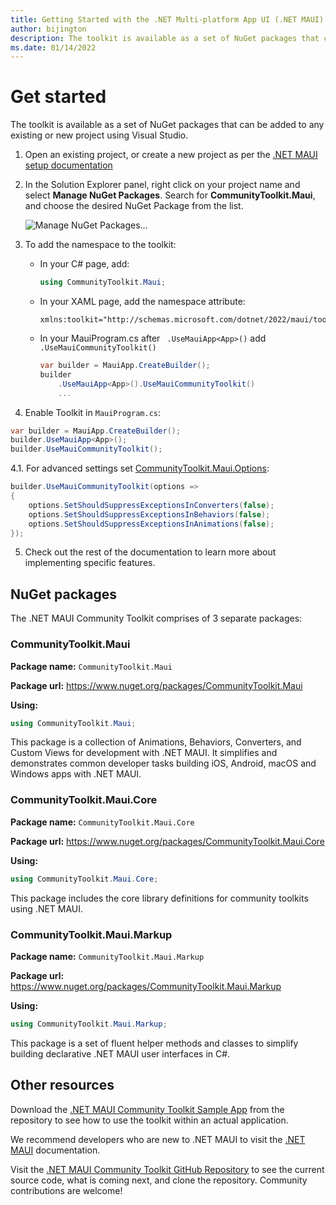 ```yaml
---
title: Getting Started with the .NET Multi-platform App UI (.NET MAUI) Community Toolkit
author: bijington
description: The toolkit is available as a set of NuGet packages that can be added to any existing or new .NET MAUI project.
ms.date: 01/14/2022
---
```


# Get started

The toolkit is available as a set of NuGet packages that can be added to any existing or new project using Visual Studio.

1. Open an existing project, or create a new project as per the [.NET MAUI setup documentation](/dotnet/maui/get-started/first-app)

2. In the Solution Explorer panel, right click on your project name and select **Manage NuGet Packages**. Search for **CommunityToolkit.Maui**, and choose the desired NuGet Package from the list.

    ![Manage NuGet Packages...](images/get-started/manage-nuget.png "Right click on the solution and select 'Manage NuGet Packages...'")

3. To add the namespace to the toolkit:

    * In your C# page, add:

        ```c#
        using CommunityToolkit.Maui;
        ```

    * In your XAML page, add the namespace attribute:

        ```xaml
        xmlns:toolkit="http://schemas.microsoft.com/dotnet/2022/maui/toolkit"
        ```
    * In your MauiProgram.cs after `` .UseMauiApp<App>()`` add ``.UseMauiCommunityToolkit()`` 
        ```cs
        var builder = MauiApp.CreateBuilder();
		builder
			.UseMauiApp<App>().UseMauiCommunityToolkit()
            ...
        ```

4. Enable Toolkit in `MauiProgram.cs`:

```csharp
var builder = MauiApp.CreateBuilder();
builder.UseMauiApp<App>();
builder.UseMauiCommunityToolkit();
```

4.1. For advanced settings set [CommunityToolkit.Maui.Options](./options.md):

```csharp
builder.UseMauiCommunityToolkit(options =>
{
    options.SetShouldSuppressExceptionsInConverters(false);
    options.SetShouldSuppressExceptionsInBehaviors(false);
    options.SetShouldSuppressExceptionsInAnimations(false);
});
```

5. Check out the rest of the documentation to learn more about implementing specific features.

## NuGet packages

The .NET MAUI Community Toolkit comprises of 3 separate packages:

### CommunityToolkit.Maui

**Package name:** `CommunityToolkit.Maui`

**Package url:** https://www.nuget.org/packages/CommunityToolkit.Maui

**Using:**

```c#
using CommunityToolkit.Maui;
```

This package is a collection of Animations, Behaviors, Converters, and Custom Views for development with .NET MAUI. It simplifies and demonstrates common developer tasks building iOS, Android, macOS and Windows apps with .NET MAUI.

### CommunityToolkit.Maui.Core

**Package name:** `CommunityToolkit.Maui.Core`

**Package url:** https://www.nuget.org/packages/CommunityToolkit.Maui.Core

**Using:**

```c#
using CommunityToolkit.Maui.Core;
```

This package includes the core library definitions for community toolkits using .NET MAUI.

### CommunityToolkit.Maui.Markup

**Package name:** `CommunityToolkit.Maui.Markup`

**Package url:** https://www.nuget.org/packages/CommunityToolkit.Maui.Markup

**Using:**

```c#
using CommunityToolkit.Maui.Markup;
```

This package is a set of fluent helper methods and classes to simplify building declarative .NET MAUI user interfaces in C#.

## Other resources

Download the [.NET MAUI Community Toolkit Sample App](https://github.com/CommunityToolkit/Maui) from the repository to see how to use the toolkit within an actual application.

We recommend developers who are new to .NET MAUI to visit the [.NET MAUI](/dotnet/maui/) documentation.

Visit the [.NET MAUI Community Toolkit GitHub Repository](https://github.com/CommunityToolkit/Maui) to see the current source code, what is coming next, and clone the repository.  Community contributions are welcome!
